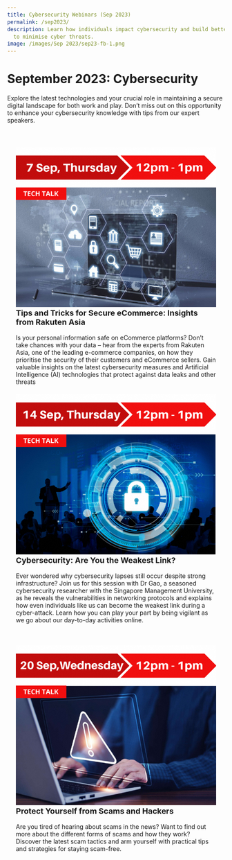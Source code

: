 ```yaml
---
title: Cybersecurity Webinars (Sep 2023)
permalink: /sep2023/
description: Learn how individuals impact cybersecurity and build better systems
  to minimise cyber threats.
image: /images/Sep 2023/‎‎‎sep23-fb-1.png
---
```

# September 2023: Cybersecurity


Explore the latest technologies and your crucial role in maintaining a secure digital landscape for both work and play. Don’t miss out on this opportunity to enhance your cybersecurity knowledge with tips from our expert speakers.

<div class="row" style="padding: 20px 0px 10px 0px;">

<div class="col" style="padding: 20px 20px 0px 20px;"><img src="/images/Sep%202023/wa_7sep.png" alt="Tips and Tricks for Secure eCommerce: Insights from Rakuten Asia"><br>

<div class="header" style="font-size:18px"><b>Tips and Tricks for Secure eCommerce: Insights from Rakuten Asia</b></div><br>Is your personal information safe on eCommerce platforms? Don’t take chances with your data – hear from the experts from Rakuten Asia, one of the leading e-commerce companies, on how they prioritise the security of their customers and eCommerce sellers. Gain valuable insights on the latest cybersecurity measures and Artificial Intelligence (AI) technologies that protect against data leaks and other threats</div>

<div class="col" style="padding: 20px 20px 0px 20px;"><img src="/images/Sep%202023/wa_14sep.png" alt="Cybersecurity: Are You the Weakest Link?"><br>

<div class="header" style="font-size:18px"><b>Cybersecurity: Are You the Weakest Link?</b></div><br>Ever wondered why cybersecurity lapses still occur despite strong infrastructure? Join us for this session with Dr Gao, a seasoned cybersecurity researcher with the Singapore Management University, as he reveals the vulnerabilities in networking protocols and explains how even individuals like us can become the weakest link during a cyber-attack. Learn how you can play your part by being vigilant as we go about our day-to-day activities online.</div>

</div>

<div class="row" style="padding: 20px 0px 10px 0px;">

<div class="col" style="padding: 20px 20px 0px 20px;"><img src="/images/Sep%202023/wa_20sep.png" alt="Protect Yourself from Scams and Hackers"><br>

<div class="header" style="font-size:18px"><b>Protect Yourself from Scams and Hackers</b></div><br>Are you tired of hearing about scams in the news? Want to find out more about the different forms of scams and how they work? Discover the latest scam tactics and arm yourself with practical tips and strategies for staying scam-free.</div>

<div class="col" style="padding: 20px 20px 0px 20px;"></div>

</div>